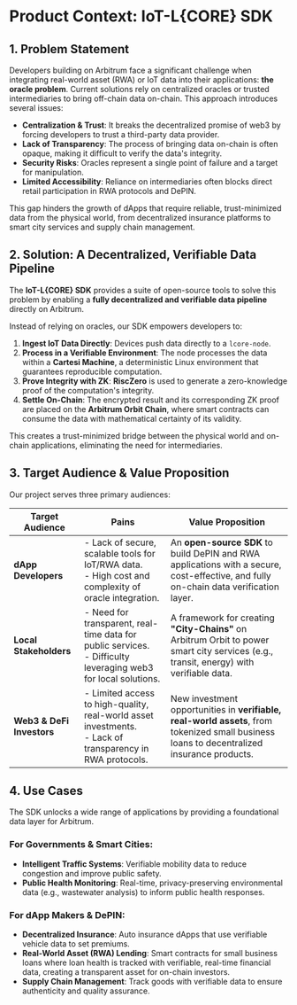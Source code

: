 # Product Context: IoT-L{CORE} SDK

## 1. Problem Statement

Developers building on Arbitrum face a significant challenge when integrating real-world asset (RWA) or IoT data into their applications: **the oracle problem**. Current solutions rely on centralized oracles or trusted intermediaries to bring off-chain data on-chain. This approach introduces several issues:

- **Centralization & Trust**: It breaks the decentralized promise of web3 by forcing developers to trust a third-party data provider.
- **Lack of Transparency**: The process of bringing data on-chain is often opaque, making it difficult to verify the data's integrity.
- **Security Risks**: Oracles represent a single point of failure and a target for manipulation.
- **Limited Accessibility**: Reliance on intermediaries often blocks direct retail participation in RWA protocols and DePIN.

This gap hinders the growth of dApps that require reliable, trust-minimized data from the physical world, from decentralized insurance platforms to smart city services and supply chain management.

## 2. Solution: A Decentralized, Verifiable Data Pipeline

The **IoT-L{CORE} SDK** provides a suite of open-source tools to solve this problem by enabling a **fully decentralized and verifiable data pipeline** directly on Arbitrum.

Instead of relying on oracles, our SDK empowers developers to:
1.  **Ingest IoT Data Directly**: Devices push data directly to a `lcore-node`.
2.  **Process in a Verifiable Environment**: The node processes the data within a **Cartesi Machine**, a deterministic Linux environment that guarantees reproducible computation.
3.  **Prove Integrity with ZK**: **RiscZero** is used to generate a zero-knowledge proof of the computation's integrity.
4.  **Settle On-Chain**: The encrypted result and its corresponding ZK proof are placed on the **Arbitrum Orbit Chain**, where smart contracts can consume the data with mathematical certainty of its validity.

This creates a trust-minimized bridge between the physical world and on-chain applications, eliminating the need for intermediaries.

## 3. Target Audience & Value Proposition

Our project serves three primary audiences:

| Target Audience           | Pains                                                                                                | Value Proposition                                                                                                                              |
| ------------------------- | ---------------------------------------------------------------------------------------------------- | ---------------------------------------------------------------------------------------------------------------------------------------------- |
| **dApp Developers**       | - Lack of secure, scalable tools for IoT/RWA data.<br>- High cost and complexity of oracle integration. | An **open-source SDK** to build DePIN and RWA applications with a secure, cost-effective, and fully on-chain data verification layer.           |
| **Local Stakeholders**    | - Need for transparent, real-time data for public services.<br>- Difficulty leveraging web3 for local solutions. | A framework for creating **"City-Chains"** on Arbitrum Orbit to power smart city services (e.g., transit, energy) with verifiable data. |
| **Web3 & DeFi Investors** | - Limited access to high-quality, real-world asset investments.<br>- Lack of transparency in RWA protocols. | New investment opportunities in **verifiable, real-world assets**, from tokenized small business loans to decentralized insurance products. |

## 4. Use Cases

The SDK unlocks a wide range of applications by providing a foundational data layer for Arbitrum.

### For Governments & Smart Cities:
- **Intelligent Traffic Systems**: Verifiable mobility data to reduce congestion and improve public safety.
- **Public Health Monitoring**: Real-time, privacy-preserving environmental data (e.g., wastewater analysis) to inform public health responses.

### For dApp Makers & DePIN:
- **Decentralized Insurance**: Auto insurance dApps that use verifiable vehicle data to set premiums.
- **Real-World Asset (RWA) Lending**: Smart contracts for small business loans where loan health is tracked with verifiable, real-time financial data, creating a transparent asset for on-chain investors.
- **Supply Chain Management**: Track goods with verifiable data to ensure authenticity and quality assurance. 